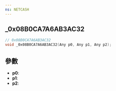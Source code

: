 ```yaml
---
ns: NETCASH
---
```

## _0x08B0CA7A6AB3AC32

```c
// 0x08B0CA7A6AB3AC32
void _0x08B0CA7A6AB3AC32(Any p0, Any p1, Any p2);
```


## 參數
* **p0**: 
* **p1**: 
* **p2**: 

